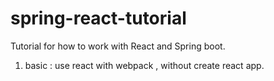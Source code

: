# spring-react-tutorial

Tutorial for how to work with React and Spring boot.
1. basic : use react with webpack , without create react app.
